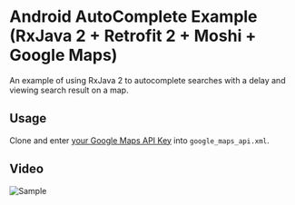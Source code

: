 # Android AutoComplete Example (RxJava 2 + Retrofit 2 + Moshi + Google Maps)

An example of using RxJava 2 to autocomplete searches with a delay and viewing search result on a map.

## Usage

Clone and enter [your Google Maps API Key](https://developers.google.com/maps/documentation/android-api/signup) into `google_maps_api.xml`.

## Video

![Sample](https://github.com/alexander-mironov/AndroidRxJavaAutocomplete/blob/master/art/sample.gif)

